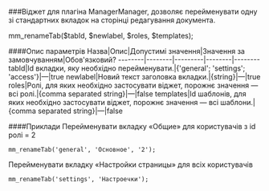 ###Віджет для плагіна ManagerManager, дозволяє перейменувати одну зі стандартних вкладок на сторінці редагування документа.

mm_renameTab($tabId, $newlabel, $roles, $templates);

####Опис параметрів
Назва|Опис|Допустимі значення|Значення за замовчуванням|Обов'язковий?
--------|--------|---------|--------|--------
tabId|Id вкладки, яку необхідно перейменувати.|{'general'; 'settings'; 'access'}|—|true
newlabel|Новий текст заголовка вкладки.|{string}|—|true
roles|Ролі, для яких необхідно застосувати віджет, порожнє значення — всі ролі.|{comma separated string}|—|false
templates|Id шаблонів, для яких необхідно застосувати віджет, порожнє значення — всі шаблони.|{comma separated string}|—|false

####Приклади
Перейменувати вкладку «Общие» для користувачів з id ролі = 2
	
	mm_renameTab('general', 'Основное', '2');
Перейменувати вкладку «Настройки страницы» для всіх користувачів
	
	mm_renameTab('settings', 'Настроечки');
